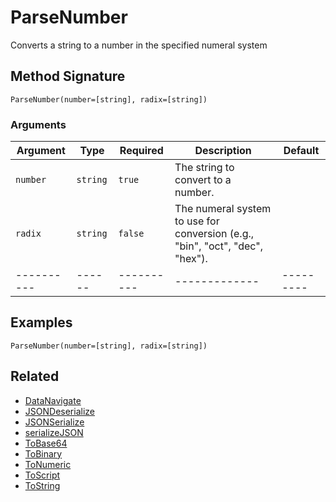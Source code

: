 # ParseNumber

Converts a string to a number in the specified numeral system

## Method Signature

```
ParseNumber(number=[string], radix=[string])
```

### Arguments

| Argument   | Type     | Required   | Description                                                                  | Default   |
| ---------- | -------- | ---------- | ---------------------------------------------------------------------------- | --------- |
| `number`   | `string` | `true`     | The string to convert to a number.                                           |           |
| `radix`    | `string` | `false`    | The numeral system to use for conversion (e.g., "bin", "oct", "dec", "hex"). |           |
| ---------- | ------   | ---------- | -------------                                                                | --------- |

## Examples

```
ParseNumber(number=[string], radix=[string])
```

## Related

* [DataNavigate](datanavigate.md)
* [JSONDeserialize](jsondeserialize.md)
* [JSONSerialize](jsonserialize.md)
* [serializeJSON](serializejson.md)
* [ToBase64](tobase64.md)
* [ToBinary](tobinary.md)
* [ToNumeric](tonumeric.md)
* [ToScript](toscript.md)
* [ToString](tostring.md)
